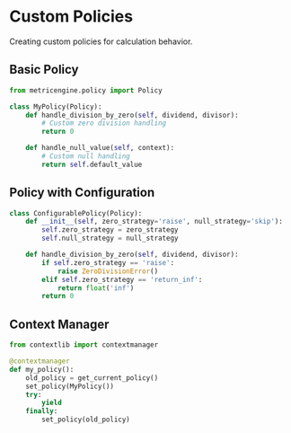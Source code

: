 # Custom Policies

Creating custom policies for calculation behavior.

## Basic Policy

```python
from metricengine.policy import Policy

class MyPolicy(Policy):
    def handle_division_by_zero(self, dividend, divisor):
        # Custom zero division handling
        return 0

    def handle_null_value(self, context):
        # Custom null handling
        return self.default_value
```

## Policy with Configuration

```python
class ConfigurablePolicy(Policy):
    def __init__(self, zero_strategy='raise', null_strategy='skip'):
        self.zero_strategy = zero_strategy
        self.null_strategy = null_strategy

    def handle_division_by_zero(self, dividend, divisor):
        if self.zero_strategy == 'raise':
            raise ZeroDivisionError()
        elif self.zero_strategy == 'return_inf':
            return float('inf')
        return 0
```

## Context Manager

```python
from contextlib import contextmanager

@contextmanager
def my_policy():
    old_policy = get_current_policy()
    set_policy(MyPolicy())
    try:
        yield
    finally:
        set_policy(old_policy)
```
